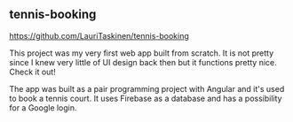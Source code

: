 ## tennis-booking
https://github.com/LauriTaskinen/tennis-booking 

This project was my very first web app built from scratch. It is not pretty since I knew very little of UI design back then but it functions pretty nice. 
Check it out!

The app was built as a pair programming project with Angular and it's used to book a tennis court. 
It uses Firebase as a database and has a possibility for a Google login.

